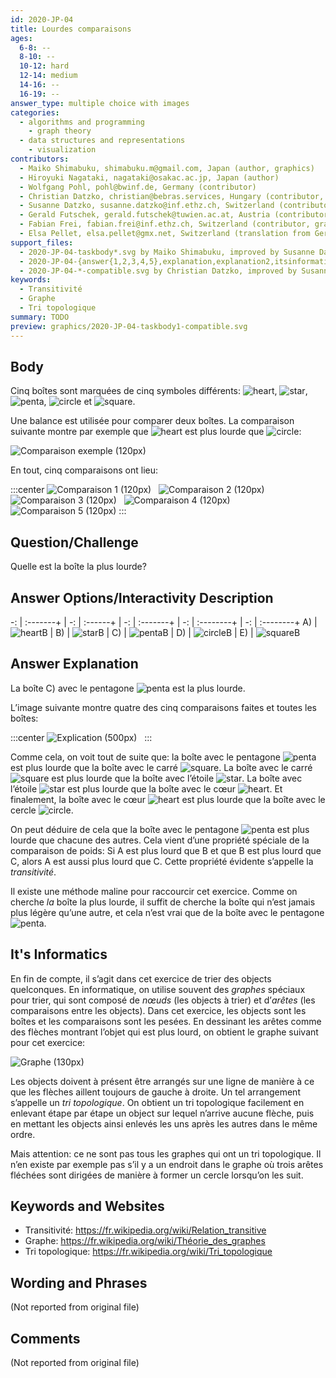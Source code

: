 ```yaml
---
id: 2020-JP-04
title: Lourdes comparaisons
ages:
  6-8: --
  8-10: --
  10-12: hard
  12-14: medium
  14-16: --
  16-19: --
answer_type: multiple choice with images
categories:
  - algorithms and programming
    - graph theory
  - data structures and representations
    - visualization
contributors:
  - Maiko Shimabuku, shimabuku.m@gmail.com, Japan (author, graphics)
  - Hiroyuki Nagataki, nagataki@osakac.ac.jp, Japan (author)
  - Wolfgang Pohl, pohl@bwinf.de, Germany (contributor)
  - Christian Datzko, christian@bebras.services, Hungary (contributor, graphics)
  - Susanne Datzko, susanne.datzko@inf.ethz.ch, Switzerland (contributor, graphics)
  - Gerald Futschek, gerald.futschek@tuwien.ac.at, Austria (contributor)
  - Fabian Frei, fabian.frei@inf.ethz.ch, Switzerland (contributor, graphics, translation from English into German)
  - Elsa Pellet, elsa.pellet@gmx.net, Switzerland (translation from German into French)
support_files:
  - 2020-JP-04-taskbody*.svg by Maiko Shimabuku, improved by Susanne Datzko
  - 2020-JP-04-{answer{1,2,3,4,5},explanation,explanation2,itsinformatics}.svg by Fabian Frei
  - 2020-JP-04-*-compatible.svg by Christian Datzko, improved by Susanne Datzko
keywords:
  - Transitivité
  - Graphe
  - Tri topologique
summary: TODO
preview: graphics/2020-JP-04-taskbody1-compatible.svg
---
```



## Body

Cinq boîtes sont marquées de cinq symboles différents: ![heart], ![star], ![penta], ![circle] et ![square].

Une balance est utilisée pour comparer deux boîtes. La comparaison suivante montre par exemple que ![heart] est plus lourde que ![circle]:

![](graphics/2020-JP-04-taskbody1-compatible.svg "Comparaison exemple (120px)")

En tout, cinq comparaisons ont lieu:

:::center
![](graphics/2020-JP-04-taskbody1-compatible.svg "Comparaison 1 (120px)")  
![](graphics/2020-JP-04-taskbody2-compatible.svg "Comparaison 2 (120px)")  
![](graphics/2020-JP-04-taskbody3-compatible.svg "Comparaison 3 (120px)")  
![](graphics/2020-JP-04-taskbody4-compatible.svg "Comparaison 4 (120px)")  
![](graphics/2020-JP-04-taskbody5-compatible.svg "Comparaison 5 (120px)")
:::

[heart]:  graphics/2020-JP-04-answer1.svg "cœur      (20px)"
[star]:   graphics/2020-JP-04-answer2.svg "étoile    (20px)"
[penta]:  graphics/2020-JP-04-answer3.svg "pentagone (20px)"
[circle]: graphics/2020-JP-04-answer4.svg "rond      (20px)"
[square]: graphics/2020-JP-04-answer5.svg "carré     (20px)"



## Question/Challenge

Quelle est la boîte la plus lourde?


## Answer Options/Interactivity Description

-: | :-------+ | -: | :------+ | -: | :-------+ | -: | :--------+ | -: | :--------+
A) | ![heartB] | B) | ![starB] | C) | ![pentaB] | D) | ![circleB] | E) | ![squareB]

[heartB]:  graphics/2020-JP-04-answer1.svg "cœur      (35px)"
[starB]:   graphics/2020-JP-04-answer2.svg "étoile    (35px)"
[pentaB]:  graphics/2020-JP-04-answer3.svg "pentagone (35px)"
[circleB]: graphics/2020-JP-04-answer4.svg "rond      (35px)"
[squareB]: graphics/2020-JP-04-answer5.svg "carré     (35px)"


## Answer Explanation

La boîte C) avec le pentagone ![penta] est la plus lourde.

L’image suivante montre quatre des cinq comparaisons faites et toutes les boîtes:

:::center
![](graphics/2020-JP-04-explanation2-compatible.svg "Explication (500px)")  
:::

Comme cela, on voit tout de suite que: la boîte avec le pentagone ![penta] est plus lourde que la boîte avec le carré ![square]. La boîte avec le carré ![square] est plus lourde que la boîte avec l’étoile ![star]. La boîte avec l’étoile ![star] est plus lourde que la boîte avec le cœur ![heart]. Et finalement, la boîte avec le cœur ![heart] est plus lourde que la boîte avec le cercle ![circle].

On peut déduire de cela que la boîte avec le pentagone ![penta] est plus lourde que chacune des autres. Cela vient d’une propriété spéciale de la comparaison de poids: Si A est plus lourd que B et que B est plus lourd que C, alors A est aussi plus lourd que C. Cette propriété évidente s’appelle la _transitivité_.

Il existe une méthode maline pour raccourcir cet exercice. Comme on cherche _la_ boîte la plus lourde, il suffit de cherche la boîte qui n’est jamais plus légère qu’une autre, et cela n’est vrai que de la boîte avec le pentagone ![penta].


## It's Informatics

En fin de compte, il s’agit dans cet exercice de trier des objects quelconques. En informatique, on utilise souvent des _graphes_ spéciaux pour trier, qui sont composé de _nœuds_ (les objects à trier) et d’_arêtes_ (les comparaisons entre les objects). Dans cet exercice, les objects sont les boîtes et les comparaisons sont les pesées. En dessinant les arêtes comme des flèches montrant l’objet qui est plus lourd, on obtient le graphe suivant pour cet exercice:

![](graphics/2020-JP-04-itsinformatics-compatible.svg "Graphe (130px)")

Les objects doivent à présent être arrangés sur une ligne de manière à ce que les flèches aillent toujours de gauche à droite. Un tel arrangement s’appelle un _tri topologique_. On obtient un tri topologique facilement en enlevant étape par étape un object sur lequel n’arrive aucune flèche, puis en mettant les objects ainsi enlevés les uns après les autres dans le même ordre.

Mais attention: ce ne sont pas tous les graphes qui ont un tri topologique. Il n’en existe par exemple pas s’il y a un endroit dans le graphe où trois arêtes fléchées sont dirigées de manière à former un cercle lorsqu’on les suit.


## Keywords and Websites

 - Transitivité: https://fr.wikipedia.org/wiki/Relation_transitive
 - Graphe: https://fr.wikipedia.org/wiki/Théorie_des_graphes
 - Tri topologique: https://fr.wikipedia.org/wiki/Tri_topologique


## Wording and Phrases

(Not reported from original file)


## Comments

(Not reported from original file)
